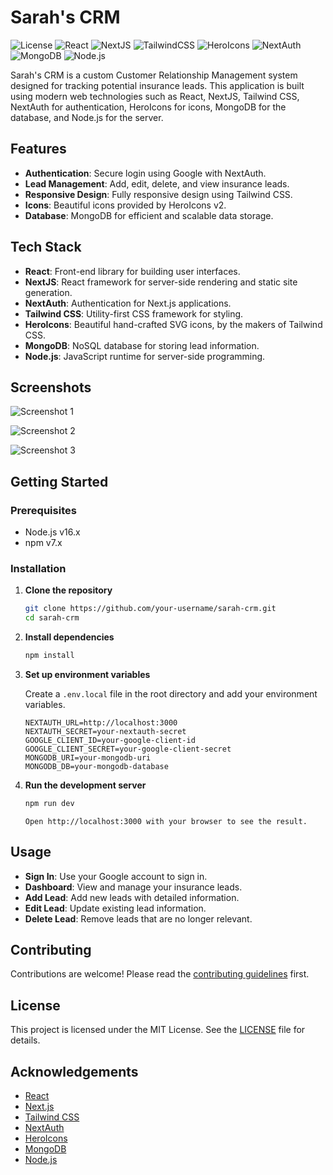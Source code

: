 # Sarah's CRM

![License](https://img.shields.io/badge/license-MIT-blue.svg)
![React](https://img.shields.io/badge/React-v18.0.0-blue)
![NextJS](https://img.shields.io/badge/NextJS-v12.0.0-blue)
![TailwindCSS](https://img.shields.io/badge/TailwindCSS-v3.0.0-blue)
![HeroIcons](https://img.shields.io/badge/HeroIcons-v2.0.0-blue)
![NextAuth](https://img.shields.io/badge/NextAuth-v4.0.0-blue)
![MongoDB](https://img.shields.io/badge/MongoDB-v4.4.0-blue)
![Node.js](https://img.shields.io/badge/Node.js-v16.0.0-blue)

Sarah's CRM is a custom Customer Relationship Management system designed for tracking potential insurance leads. This application is built using modern web technologies such as React, NextJS, Tailwind CSS, NextAuth for authentication, HeroIcons for icons, MongoDB for the database, and Node.js for the server.

## Features

- **Authentication**: Secure login using Google with NextAuth.
- **Lead Management**: Add, edit, delete, and view insurance leads.
- **Responsive Design**: Fully responsive design using Tailwind CSS.
- **Icons**: Beautiful icons provided by HeroIcons v2.
- **Database**: MongoDB for efficient and scalable data storage.

## Tech Stack

- **React**: Front-end library for building user interfaces.
- **NextJS**: React framework for server-side rendering and static site generation.
- **NextAuth**: Authentication for Next.js applications.
- **Tailwind CSS**: Utility-first CSS framework for styling.
- **HeroIcons**: Beautiful hand-crafted SVG icons, by the makers of Tailwind CSS.
- **MongoDB**: NoSQL database for storing lead information.
- **Node.js**: JavaScript runtime for server-side programming.

## Screenshots

![Screenshot 1](https://github.com/adamrodgrs/sarahcrm/assets/80862221/0e27f32b-b81c-4d3e-871e-17bffb4a3cab)

![Screenshot 2](https://github.com/adamrodgrs/sarahcrm/assets/80862221/49de24f9-959e-435b-831b-6ce4f278a4bd)

![Screenshot 3](https://github.com/adamrodgrs/sarahcrm/assets/80862221/bc578fe2-461b-482e-8b01-4878fd80be0a)


## Getting Started

### Prerequisites

- Node.js v16.x
- npm v7.x

### Installation

1. **Clone the repository**

   ```bash
   git clone https://github.com/your-username/sarah-crm.git
   cd sarah-crm
   ```

2. **Install dependencies**

   ```bash
   npm install
   ```

3. **Set up environment variables**

   Create a `.env.local` file in the root directory and add your environment variables.

   ```plaintext
   NEXTAUTH_URL=http://localhost:3000
   NEXTAUTH_SECRET=your-nextauth-secret
   GOOGLE_CLIENT_ID=your-google-client-id
   GOOGLE_CLIENT_SECRET=your-google-client-secret
   MONGODB_URI=your-mongodb-uri
   MONGODB_DB=your-mongodb-database
   ```

4. **Run the development server**
   ```bash
   npm run dev
   ```
   ```plaintext
   Open http://localhost:3000 with your browser to see the result.
   ```

## Usage

- **Sign In**: Use your Google account to sign in.
- **Dashboard**: View and manage your insurance leads.
- **Add Lead**: Add new leads with detailed information.
- **Edit Lead**: Update existing lead information.
- **Delete Lead**: Remove leads that are no longer relevant.

## Contributing

Contributions are welcome! Please read the [contributing guidelines](CONTRIBUTING.md) first.

## License

This project is licensed under the MIT License. See the [LICENSE](LICENSE) file for details.

## Acknowledgements

- [React](https://reactjs.org/)
- [Next.js](https://nextjs.org/)
- [Tailwind CSS](https://tailwindcss.com/)
- [NextAuth](https://next-auth.js.org/)
- [HeroIcons](https://heroicons.com/)
- [MongoDB](https://www.mongodb.com/)
- [Node.js](https://nodejs.org/)
